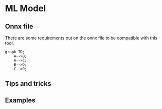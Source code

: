 # ML Model

## Onnx file

There are some requirements put on the onnx file to be compatible with this tool.


```mermaid
graph TD;
    A-->B;
    A-->C;
    B-->D;
    C-->D;
```

## Tips and tricks



## Examples